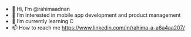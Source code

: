 - 👋 Hi, I’m @rahimaadnan
- 👀 I’m interested in mobile app development and product management 
- 🌱 I’m currently learning C 
- 📫 How to reach me https://www.linkedin.com/in/rahima-a-a6a4aa207/

<!---
rahimaadnan/rahimaadnan is a ✨ special ✨ repository because its `README.md` (this file) appears on your GitHub profile.
You can click the Preview link to take a look at your changes.
--->
